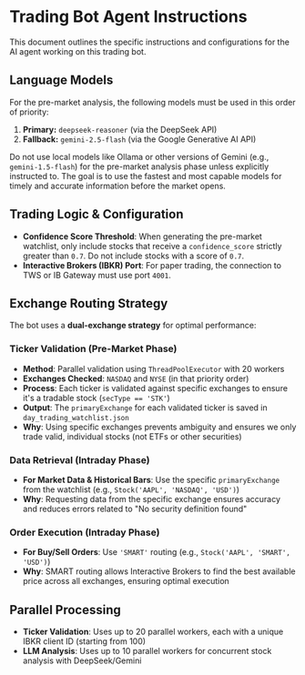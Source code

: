 # Trading Bot Agent Instructions

This document outlines the specific instructions and configurations for the AI agent working on this trading bot.

## Language Models

For the pre-market analysis, the following models must be used in this order of priority:

1.  **Primary:** `deepseek-reasoner` (via the DeepSeek API)
2.  **Fallback:** `gemini-2.5-flash` (via the Google Generative AI API)

Do not use local models like Ollama or other versions of Gemini (e.g., `gemini-1.5-flash`) for the pre-market analysis phase unless explicitly instructed to. The goal is to use the fastest and most capable models for timely and accurate information before the market opens.

## Trading Logic & Configuration

- **Confidence Score Threshold**: When generating the pre-market watchlist, only include stocks that receive a `confidence_score` strictly greater than `0.7`. Do not include stocks with a score of `0.7`.
- **Interactive Brokers (IBKR) Port**: For paper trading, the connection to TWS or IB Gateway must use port `4001`.

## Exchange Routing Strategy

The bot uses a **dual-exchange strategy** for optimal performance:

### Ticker Validation (Pre-Market Phase)
- **Method**: Parallel validation using `ThreadPoolExecutor` with 20 workers
- **Exchanges Checked**: `NASDAQ` and `NYSE` (in that priority order)
- **Process**: Each ticker is validated against specific exchanges to ensure it's a tradable stock (`secType == 'STK'`)
- **Output**: The `primaryExchange` for each validated ticker is saved in `day_trading_watchlist.json`
- **Why**: Using specific exchanges prevents ambiguity and ensures we only trade valid, individual stocks (not ETFs or other securities)

### Data Retrieval (Intraday Phase)
- **For Market Data & Historical Bars**: Use the specific `primaryExchange` from the watchlist (e.g., `Stock('AAPL', 'NASDAQ', 'USD')`)
- **Why**: Requesting data from the specific exchange ensures accuracy and reduces errors related to "No security definition found"

### Order Execution (Intraday Phase)
- **For Buy/Sell Orders**: Use `'SMART'` routing (e.g., `Stock('AAPL', 'SMART', 'USD')`)
- **Why**: SMART routing allows Interactive Brokers to find the best available price across all exchanges, ensuring optimal execution

## Parallel Processing

- **Ticker Validation**: Uses up to 20 parallel workers, each with a unique IBKR client ID (starting from 100)
- **LLM Analysis**: Uses up to 10 parallel workers for concurrent stock analysis with DeepSeek/Gemini
